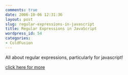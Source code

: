 ```yaml
---
comments: true
date: 2006-10-06 12:31:36
layout: post
slug: regular-expressions-in-javascript
title: Regular Expressions in JavaScript
wordpress_id: 54
categories:
- ColdFusion
---
```


All about regular expressions, particularly for javascript!

[click here for more](http://www.evolt.org/article/Regular_Expressions_in_JavaScript/17/36435/)
